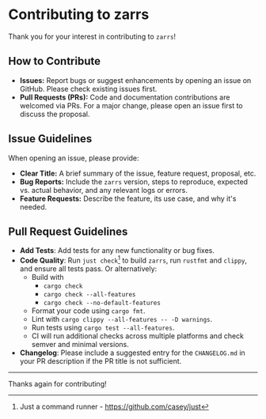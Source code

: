 # Contributing to zarrs

Thank you for your interest in contributing to `zarrs`!

## How to Contribute

- **Issues:** Report bugs or suggest enhancements by opening an issue on GitHub.
Please check existing issues first.
- **Pull Requests (PRs):** Code and documentation contributions are welcomed via PRs.
For a major change, please open an issue first to discuss the proposal.

## Issue Guidelines

When opening an issue, please provide:

- **Clear Title:** A brief summary of the issue, feature request, proposal, etc.
- **Bug Reports:** Include the `zarrs` version, steps to reproduce, expected vs. actual behavior, and any relevant logs or errors.
- **Feature Requests:** Describe the feature, its use case, and why it's needed.

## Pull Request Guidelines

- **Add Tests**: Add tests for any new functionality or bug fixes.
- **Code Quality**: Run `just check`[^1] to build `zarrs`, run `rustfmt` and `clippy`, and ensure all tests pass. Or alternatively:
  - Build with
    - `cargo check`
    - `cargo check --all-features`
    - `cargo check --no-default-features`
  - Format your code using `cargo fmt`.
  - Lint with `cargo clippy --all-features -- -D warnings`.
  - Run tests using `cargo test --all-features`.
  - CI will run additional checks across multiple platforms and check semver and minimal versions.
- **Changelog**: Please include a suggested entry for the `CHANGELOG.md` in your PR description if the PR title is not sufficient.

---

Thanks again for contributing!

[^1]: Just a command runner - https://github.com/casey/just
